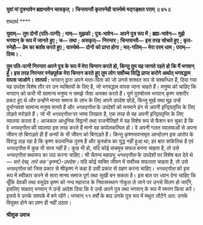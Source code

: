 **युवां मां पुत्रभावेन ब्रह्मभावेन चासकृत् ।** **चिन्तयन्तौ कृतस्नेहौ यास्येथे मद्गङ्क्षत पराम् ॥ ४५॥** 

शब्दार्थ **** 

**युवाम्—** **तुम दोनों (पति-पत्नी)** **; माम्—** **मुझको** **; पुत्र-भावेन—** **अपने पुत्र रूप में** **; ब्रह्म-भावेन—** **मुझे भगवान् के रूप में जानते** **हुए** **; च—** **तथा** **; असकृत्—** **निरन्तर** **; चिन्तयन्तौ—** **इस तरह सोचते हुए** **; कृत-स्नेहौ—** **प्रेम का बर्ताव करते हुए** **; यास्येथे—** **दोनों** **को प्राप्त होगा** **; मत्-गतिम्—** **मेरा परम धाम** **; पराम्—** **दिव्य।** **.** 

**तुम पति-पत्नी निरन्तर अपने पुत्र के रूप में मेरा चिन्तन करते हो, किन्तु तुम यह जानते रहते** **हो कि मैं भगवान् हूँ। इस तरह निरन्तर स्नेहपूर्वक मेरा चिन्तन करते हुए तुम लोग सर्वोच्च सिद्धि** **प्राप्त करोगे अर्थात् भगवद्धाम वापस जाओगे।** **तात्पर्य :** भगवान् द्वारा अपने माता-पिता को जो उनसे शाश्वत रूप से सश्बन्धित हैं, दिया गया यह उपदेश विशेष तौर पर उन व्यक्तियों के लिए है, जो भगवद्धाम वापस जाना चाहते हैं। मनुष्य को चाहिए कि भगवान् को कभी भी सामान्य मनुष्य न समझे जैसा अभक्त करते हैं। पूर्ण पुरुषोत्तम भगवान् कृष्ण सशरीर प्रकट हुए थे और उन्होंने मानव समाज के लाभ के लिए अपने उपदेश छोड़े, किन्तु मूर्ख तथा मूढ़ उन्हें दुर्भाग्यवश सामान्य मनुष्य मानते हैं और *भगवद्गीता* के उपदेशों को मनमाने ढंग से अपनी इन्द्रियतृप्ति के लिए तोड़ते मरोड़ते हैं। जो भी *भगवद्गीता* पर भाष्य लिखता है, एक तरह से वह अपनी इन्द्रियतृप्ति के लिए व्यालया करता है। आजकल आधुनिक विद्वानों तथा राजनीतिज्ञों में यह विशेष रूप से फैशन बन चुका है कि वे *भगवद्गीता* की व्यालया इस तरह करते हैं मानो वह कपोलकल्पित हो। वे अपनी गलत व्यालयाओं से अपना जीवन तो बिगाड़ते ही हैं अन्यों के भी जीवन को बिगाड़ते हैं। किन्तु कृष्णभावनामृत आन्दोलन इस आरोप के विरुद्ध लड़ रहा है कि कृष्ण काल्पनिक पुरुष हैं और कुरुक्षेत्र का युद्ध नहीं हुआ था; हर बात सांकेतिक है एवं *भगवद्गीता* में कुछ भी सत्य नहीं है। कुछ भी हो, यदि कोई सचमुच सफल बनना चाहता है, तो उसे *भगवद्गीता* यथारूप का पाठ करना चाहिए। श्री चैतन्य महाप्रभु *भगवद्गीता* के उपदेशों पर विशेष बल देते थे— *यारे देख,* *तारे कह 'कृष्णÓ-उपदेश।* यदि कोई व्यक्ति जीवन में सर्वोच्च सफलता चाहता है, तो उसे *भगवद्गीता*  को जिस प्रकार से श्रीकृष्ण ने कहा है उसी प्रकार से ग्रहण करना चाहिए। *भगवद्गीता* को इस रूप में स्वीकार करने से सारा मानव समाज पूर्ण तथा सुखी बन सकता है। इस बात पर ध्यान देना चाहिए कि चूँकि देवकी तथा वसुदेव कृष्ण को नन्द महाराज के निवासस्थान गोकुल ले जाने पर उनसे विलग हो जाएँगे, इसलिए साक्षात् भगवान् ने उन्हें आदेश दिया कि वे उन्हें अपने पुत्र तथा भगवान् के रूप में स्मरण किया करें। इससे वे उनके सश्पर्क में बने रहेंगे। भगवान् ११ वर्षों के बाद उनके पुत्र रूप में मथुरा लौटेंगे अत: उनके वियुक्त होने का प्रश्न ही नहीं उठता।  

**श्रीशुक उवाच** 